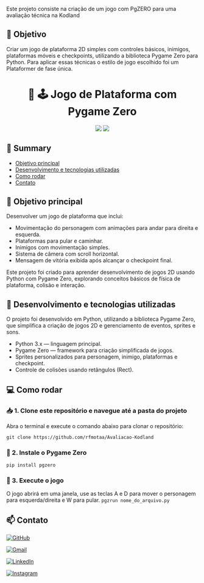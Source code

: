 Este projeto consiste na criação de um jogo com PgZERO para uma avaliação técnica na Kodland
## 🎯 Objetivo
Criar um jogo de plataforma 2D simples com controles básicos, inimigos, plataformas móveis e checkpoints, utilizando a biblioteca Pygame Zero para Python. Para aplicar essas técnicas o estilo de jogo escolhido foi um Plataformer de fase única.

<h1 align="center">🤖 🕹️ Jogo de Plataforma com Pygame Zero</h1>

<div align="center">
    <img src="https://img.shields.io/badge/Python-3776AB?style=for-the-badge&logo=python&logoColor=white"> 
    <img src="https://img.shields.io/badge/PygameZero-000000?style=for-the-badge&logo=pygame&logoColor=white"> 
</div>

## 📖 Summary 

- [Objetivo principal](#-objetivo-principal)
- [Desenvolvimento e tecnologias utilizadas](#-desenvolvimento-e-tecnologias-utilizadas)
- [Como rodar](#-como-rodar)
- [Contato](#-contato)

## 🥅 Objetivo principal

Desenvolver um jogo de plataforma que inclui:

- Movimentação do personagem com animações para andar para direita e esquerda.
- Plataformas para pular e caminhar.
- Inimigos com movimentação simples.
- Sistema de câmera com scroll horizontal.
- Mensagem de vitória exibida após alcançar o checkpoint final.

Este projeto foi criado para aprender desenvolvimento de jogos 2D usando Python com Pygame Zero, explorando conceitos básicos de física de plataforma, colisão e interação.

## 🔨 Desenvolvimento e tecnologias utilizadas

O projeto foi desenvolvido em Python, utilizando a biblioteca Pygame Zero, que simplifica a criação de jogos 2D e gerenciamento de eventos, sprites e sons.

- Python 3.x — linguagem principal.
- Pygame Zero — framework para criação simplificada de jogos.
- Sprites personalizados para personagem, inimigo, plataformas e checkpoint.
- Controle de colisões usando retângulos (Rect).

## 💻 Como rodar

### 📥 1. Clone este repositório e navegue até a pasta do projeto
Abra o terminal e execute o comando abaixo para clonar o repositório:

`git clone https://github.com/rfmotaa/Avaliacao-Kodland`

### 📂 2. Instale o Pygame Zero
`pip install pgzero`

### 🧠 3. Execute o jogo
O jogo abrirá em uma janela, use as teclas A e D para mover o personagem para esquerda/direita e W para pular.
`pgzrun nome_do_arquivo.py`

## 📫 Contato

[![GitHub](https://img.shields.io/badge/github-%23121011.svg?style=for-the-badge&logo=github&logoColor=white)](https://github.com/rfmotaa)

[![Gmail](https://img.shields.io/badge/Gmail-D14836?style=for-the-badge&logo=gmail&logoColor=white)](mailto:rafaelssoni1000@gmail.com)

[![LinkedIn](https://img.shields.io/badge/linkedin-%230077B5.svg?style=for-the-badge&logo=linkedin&logoColor=white)](https://www.linkedin.com/in/rfmota/)

[![Instagram](https://img.shields.io/badge/Instagram-%23E4405F.svg?style=for-the-badge&logo=Instagram&logoColor=white)](https://www.instagram.com/rf_motaa/)
